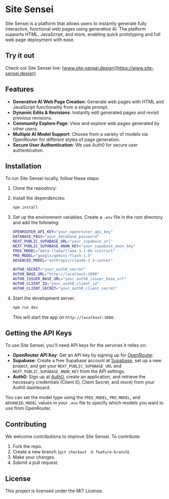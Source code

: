 # Site Sensei

Site Sensei is a platform that allows users to instantly generate fully interactive, functional web pages using generative AI. The platform supports HTML, JavaScript, and more, enabling quick prototyping and full web page deployment with ease.

## Try it out

Check out Site Sensei live: [www.site-sensei.design](https://www.site-sensei.design)

## Features

- **Generative AI Web Page Creation**: Generate web pages with HTML and JavaScript functionality from a single prompt.
- **Dynamic Edits & Revisions**: Instantly edit generated pages and revisit previous revisions.
- **Community Explore Page**: View and explore web pages generated by other users.
- **Multiple AI Model Support**: Choose from a variety of models via OpenRouter for different styles of page generation.
- **Secure User Authentication**: We use Auth0 for secure user authentication.

## Installation

To run Site Sensei locally, follow these steps:

1. Clone the repository:

2. Install the dependencies:

   ```bash
   npm install
   ```

3. Set up the environment variables. Create a `.env` file in the root directory and add the following:

   ```bash
   OPENROUTER_API_KEY="your_openrouter_api_key"
   DATABASE_PASS="your_database_password"
   NEXT_PUBLIC_SUPABASE_URL="your_supabase_url"
   NEXT_PUBLIC_SUPABASE_ANON_KEY="your_supabase_anon_key"
   FREE_MODEL="meta-llama/llama-3.1-8b-instruct"
   PRO_MODEL="google/gemini-flash-1.5"
   ADVANCED_MODEL="anthropic/claude-3.5-sonnet"

   AUTH0_SECRET="your_auth0_secret"
   AUTH0_BASE_URL="http://localhost:3000"
   AUTH0_ISSUER_BASE_URL="your_auth0_issuer_base_url"
   AUTH0_CLIENT_ID="your_auth0_client_id"
   AUTH0_CLIENT_SECRET="your_auth0_client_secret"
   ```

4. Start the development server:

   ```bash
   npm run dev
   ```

   This will start the app on `http://localhost:3000`.

## Getting the API Keys

To use Site Sensei, you'll need API keys for the services it relies on:

- **OpenRouter API Key**: Get an API key by signing up for [OpenRouter](https://www.openrouter.ai/).
- **Supabase**: Create a free Supabase account at [Supabase](https://supabase.com/), set up a new project, and get your `NEXT_PUBLIC_SUPABASE_URL` and `NEXT_PUBLIC_SUPABASE_ANON_KEY` from the API settings.
- **Auth0**: Sign up at [Auth0](https://auth0.com/), create an application, and retrieve the necessary credentials (Client ID, Client Secret, and more) from your Auth0 dashboard.

You can set the model type using the `FREE_MODEL`, `PRO_MODEL`, and `ADVANCED_MODEL` values in your `.env` file to specify which models you want to use from OpenRouter.

## Contributing

We welcome contributions to improve Site Sensei. To contribute:

1. Fork the repo.
2. Create a new branch (`git checkout -b feature-branch`).
3. Make your changes.
4. Submit a pull request.

## License

This project is licensed under the MIT License.

